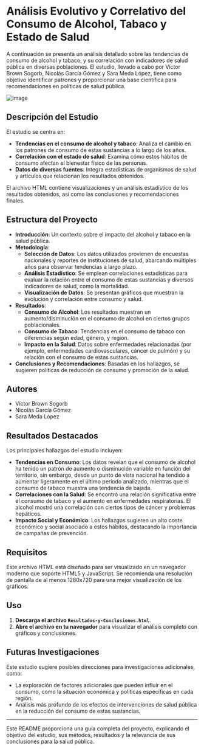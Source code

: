 # Análisis Evolutivo y Correlativo del Consumo de Alcohol, Tabaco y Estado de Salud

A continuación se presenta un análisis detallado sobre las tendencias de consumo de alcohol y tabaco, y su correlación con indicadores de salud pública en diversas poblaciones. El estudio, llevado a cabo por Víctor Brown Sogorb, Nicolás García Gómez y Sara Meda López, tiene como objetivo identificar patrones y proporcionar una base científica para recomendaciones en políticas de salud pública.

![image](https://github.com/user-attachments/assets/f83f09be-4816-4d98-95b6-0ccc2483a18f)

## Descripción del Estudio

El estudio se centra en:
- **Tendencias en el consumo de alcohol y tabaco**: Analiza el cambio en los patrones de consumo de estas sustancias a lo largo de los años.
- **Correlación con el estado de salud**: Examina cómo estos hábitos de consumo afectan el bienestar físico de las personas.
- **Datos de diversas fuentes**: Integra estadísticas de organismos de salud y articulos que relacionan los resultados obtenidos.

El archivo HTML contiene visualizaciones y un análisis estadístico de los resultados obtenidos, así como las conclusiones y recomendaciones finales.

## Estructura del Proyecto

-   **Introducción**: Un contexto sobre el impacto del alcohol y tabaco en la salud pública.
-   **Metodología**:
    -   **Selección de Datos**: Los datos utilizados provienen de encuestas nacionales y reportes de instituciones de salud, abarcando múltiples años para observar tendencias a largo plazo.
    -   **Análisis Estadístico**: Se emplean correlaciones estadísticas para evaluar la relación entre el consumo de estas sustancias y diversos indicadores de salud, como la mortalidad.
    -   **Visualización de Datos**: Se presentan gráficos que muestran la evolución y correlación entre consumo y salud.
-   **Resultados**:
    -   **Consumo de Alcohol**: Los resultados muestran un aumento/disminución en el consumo de alcohol en ciertos grupos poblacionales.
    -   **Consumo de Tabaco**: Tendencias en el consumo de tabaco con diferencias según edad, género, y región.
    -   **Impacto en la Salud**: Datos sobre enfermedades relacionadas (por ejemplo, enfermedades cardiovasculares, cáncer de pulmón) y su relación con el consumo de estas sustancias.
-   **Conclusiones y Recomendaciones**: Basadas en los hallazgos, se sugieren políticas de reducción de consumo y promoción de la salud.

## Autores

-   Víctor Brown Sogorb
-   Nicolás García Gómez
-   Sara Meda López

## Resultados Destacados

Los principales hallazgos del estudio incluyen:
- **Tendencias en Consumo**: Los datos revelan que el consumo de alcohol ha tenido un patrón de aumento o disminución variable en función del territorio, sin embargo, desde un punto de vista nacional ha tendido a aumentar ligeramente en el último período analizado, mientras que el consumo de tabaco muestra una tendencia de bajada.
- **Correlaciones con la Salud**: Se encontró una relación significativa entre el consumo de tabaco y el aumento en enfermedades respiratorias. El alcohol mostró una correlación con ciertos tipos de cáncer y problemas hepáticos.
- **Impacto Social y Económico**: Los hallazgos sugieren un alto coste económico y social asociado a estos hábitos, destacando la importancia de campañas de prevención.

## Requisitos

Este archivo HTML está diseñado para ser visualizado en un navegador moderno que soporte HTML5 y JavaScript. Se recomienda una resolución de pantalla de al menos 1280x720 para una mejor visualización de los gráficos.

## Uso

1.  **Descarga el archivo `Resultados-y-Conclusiones.html`**.
2.  **Abre el archivo en tu navegador** para visualizar el análisis completo con gráficos y conclusiones.

## Futuras Investigaciones

Este estudio sugiere posibles direcciones para investigaciones adicionales, como:
- La exploración de factores adicionales que pueden influir en el consumo, como la situación económica y políticas específicas en cada región.
- Análisis más profundo de los efectos de intervenciones de salud pública en la reducción del consumo de estas sustancias.

------------------------------------------------------------------------

Este README proporciona una guía completa del proyecto, explicando el objetivo del estudio, sus métodos, resultados y la relevancia de sus conclusiones para la salud pública.
